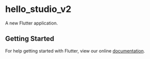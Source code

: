 # hello_studio_v2

A new Flutter application.

## Getting Started

For help getting started with Flutter, view our online
[documentation](https://flutter.io/).
